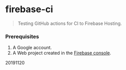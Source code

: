 # firebase-ci

> Testing GitHub actions for CI to Firebase Hosting.


### Prerequisites

1. A Google account.
2. A Web project created in the [Firebase console](https://console.firebase.google.com/).


20191120